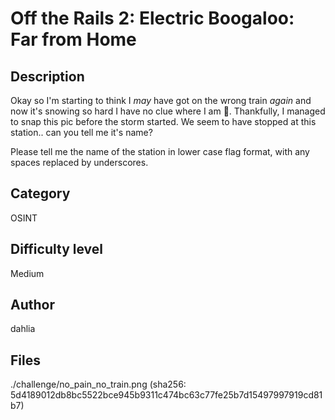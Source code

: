 # Off the Rails 2: Electric Boogaloo: Far from Home
## Description
Okay so I'm starting to think I *may* have got on the wrong train *again* and now it's snowing so hard I have no clue where I am 😬. Thankfully, I managed to snap this pic before the storm started. We seem to have stopped at this station.. can you tell me it's name?

Please tell me the name of the station in lower case flag format, with any spaces replaced by underscores.
## Category
OSINT
## Difficulty level
Medium
## Author
dahlia
## Files
./challenge/no_pain_no_train.png (sha256: 5d4189012db8bc5522bce945b9311c474bc63c77fe25b7d15497997919cd81b7)
